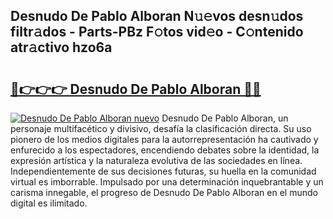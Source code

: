 ## Desnudo De Pablo Alboran N𝚞𝚎vos desn𝚞dos filtr𝚊dos - Parts-PBz F𝚘tos vid𝚎o - C𝚘ntenido atr𝚊ctivo hzo6a

# <h2><a href="http://mb8zjeb.tromn.icu/?c=Desnudo+De+Pablo+Alboran">🔗👉👉👉 Desnudo De Pablo Alboran 🔗🔗</a></h2>

[![Desnudo De Pablo Alboran nuevo](https://i.imgur.com/pEAQMta.gif)](http://mb8zjeb.tromn.icu/?c=Desnudo+De+Pablo+Alboran)
Desnudo De Pablo Alboran, un personaje multifacético y divisivo, desafía la clasificación directa. Su uso pionero de los medios digitales para la autorrepresentación ha cautivado y enfurecido a los espectadores, encendiendo debates sobre la identidad, la expresión artística y la naturaleza evolutiva de las sociedades en línea. Independientemente de sus decisiones futuras, su huella en la comunidad virtual es imborrable. Impulsado por una determinación inquebrantable y un carisma innegable, el progreso de Desnudo De Pablo Alboran en el mundo digital es ilimitado.
